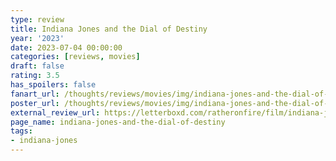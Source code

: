 ```yaml
---
type: review
title: Indiana Jones and the Dial of Destiny
year: '2023'
date: 2023-07-04 00:00:00
categories: [reviews, movies]
draft: false
rating: 3.5
has_spoilers: false
fanart_url: /thoughts/reviews/movies/img/indiana-jones-and-the-dial-of-destiny_fanart.png
poster_url: /thoughts/reviews/movies/img/indiana-jones-and-the-dial-of-destiny_poster.png
external_review_url: https://letterboxd.com/ratheronfire/film/indiana-jones-and-the-dial-of-destiny/
page_name: indiana-jones-and-the-dial-of-destiny
tags:
- indiana-jones
---
```


